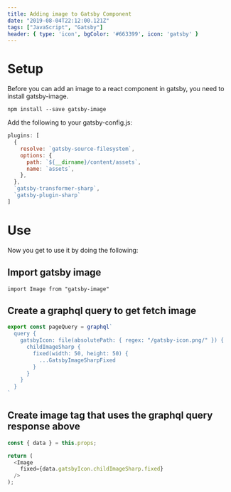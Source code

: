 ```yaml
---
title: Adding image to Gatsby Component
date: "2019-08-04T22:12:00.121Z"
tags: ["JavaScript", "Gatsby"]
header: { type: 'icon', bgColor: '#663399', icon: 'gatsby' }
---
```


# Setup
Before you can add an image to a react component in gatsby, you need to install gatsby-image.
```
npm install --save gatsby-image
```

Add the following to your gatsby-config.js:
```javascript
plugins: [
  {
    resolve: `gatsby-source-filesystem`,
    options: {
      path: `${__dirname}/content/assets`,
      name: `assets`,
    },
  },
  `gatsby-transformer-sharp`,
  `gatsby-plugin-sharp`
]
```

# Use
Now you get to use it by doing the following:

## Import gatsby image
```
import Image from "gatsby-image"
```

## Create a graphql query to get fetch image
```javascript
export const pageQuery = graphql`
  query {
    gatsbyIcon: file(absolutePath: { regex: "/gatsby-icon.png/" }) {
      childImageSharp {
        fixed(width: 50, height: 50) {
          ...GatsbyImageSharpFixed
        }
      }
    }
  }
`
```

## Create image tag that uses the graphql query response above
```javascript
const { data } = this.props;

return (
  <Image
    fixed={data.gatsbyIcon.childImageSharp.fixed}
  />
);
```

